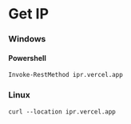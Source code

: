 # Get IP
### Windows
#### Powershell
`Invoke-RestMethod ipr.vercel.app`
### Linux
`curl --location ipr.vercel.app`
